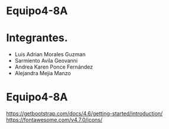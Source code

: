 # Equipo4-8A


# Integrantes.

* Luis Adrian Morales Guzman
* Sarmiento Avila Geovanni
* Andrea Karen Ponce Fernández
* Alejandra Mejia Manzo
# Equipo4-8A

https://getbootstrap.com/docs/4.6/getting-started/introduction/
https://fontawesome.com/v4.7.0/icons/
